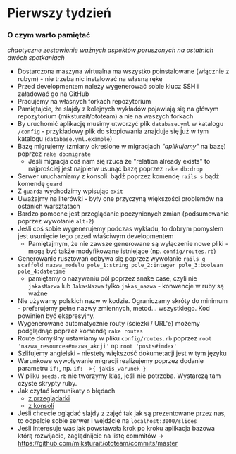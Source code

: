 # Pierwszy tydzień

### O czym warto pamiętać

_chaotyczne zestawienie ważnych aspektów poruszonych na ostatnich dwóch spotkaniach_

* Dostarczona maszyna wirtualna ma wszystko poinstalowane (włącznie z rubym) - nie trzeba nic instalować na własną rękę
* Przed developmentem należy wygenerować sobie klucz SSH i załadować go na GitHub
* Pracujemy na własnych forkach repozytorium
* Pamiętajcie, że slajdy z kolejnych wykładów pojawiają się na główym repozytorium (miksturait/ototeam) a nie na waszych forkach
* By uruchomić aplikację musimy utworzyć plik `database.yml` w katalogu `/config` - przykładowy plik do skopiowania znajduje się już w tym katalogu (`database.yml.example`)
* Bazę migrujemy (zmiany określone w migracjach _"aplikujemy"_ na bazę) poprzez `rake db:migrate`
    * Jeśli migracja coś nam się rzuca że "relation already exists" to najprościej jest najpierw usunąć bazę poprzez `rake db:drop`
* Serwer uruchamiamy z konsoli: bądź poprzez komendę `rails s` bądź komendę `guard`
* Z `guard`a wychodzimy wpisując `exit`
* Uważajmy na literówki - były one przyczyną większości problemów na ostanich warsztatach
* Bardzo pomocne jest przeglądanie poczynionych zmian (podsumowanie poprzez wywołanie `alt-2`)
* Jeśli coś sobie wygenerujemy podczas wykładu, to dobrym pomysłem jest usunięcie tego przed właściwym developmentem
    * Pamiętajmym, że nie zawsze generowane są wyłączenie nowe pliki - mogą być także modyfikowane istniejące (np. `config/routes.rb`)
* Generowanie rusztowań odbywa się poprzez wywołanie `rails g scaffold nazwa_modelu pole_1:string pole_2:integer pole_3:boolean pole_4:datetime`
    * pamiętamy o nazywaniu pól poprzez snake case, czyli nie `jakasNazwa` lub `JakasNazwa` tylko `jakas_nazwa` - konwencje w ruby są ważne
* Nie używamy polskich nazw w kodzie. Ograniczamy skróty do minimum - preferujemy pełne nazwy zmiennych, metod... wszystkiego. Kod powinien być ekspresyjny.
* Wygenerowane automatycznie routy (ścieżki / URL'e) możemy podglądnąć poprzez komendę `rake routes`
* Route domyślny ustawiamy w pliku `config/routes.rb` poprzez `root 'nazwa_resourcea#nazwa_akcji'` np `root 'posts#index'`
* Szlifujemy angielski - niestety większość dokumetacji jest w tym języku
* Warunkowe wywoływanie migracji realizujemy poprzez dodanie parametru `if:`, np. `if: ->{ jakis_warunek }`
* W pliku `seeds.rb` nie tworzymy klas, jeśli nie potrzeba. Wystarczą tam czyste skrypty ruby.
* Jak czytać komunikaty o błędach
    * [z przeglądarki](https://www.dropbox.com/s/pjomzxm3b8rlock/Screenshot%202014-02-28%2009.30.45.png)
    * [z konsoli](https://www.dropbox.com/s/athfnpoaj330986/Screenshot%202014-02-28%2009.33.56.png)
* Jeśli chcecie oglądać slajdy z zajęć tak jak są prezentowane przez nas, to odpalcie sobie serwer i wejdźcie na `localhost:3000/slides`
* Jeśli interesuje was jak powstawała krok po kroku aplikacja bazowa którą rozwijacie, zaglądnijcie na listę commitów -> https://github.com/miksturait/ototeam/commits/master
